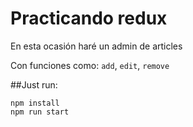 # Practicando redux

En esta ocasión haré un admin de articles

Con funciones como: `add`, `edit`, `remove`

##Just run:

```console
npm install
npm run start
```

